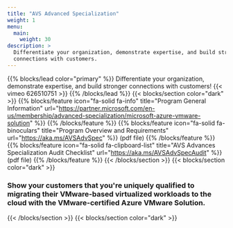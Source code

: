 ```yaml
---
title: "AVS Advanced Specialization"
weight: 1
menu:
  main:
    weight: 30
description: >
  Differentiate your organization, demonstrate expertise, and build stronger
  connections with customers.
---
```


{{% blocks/lead color="primary" %}} Differentiate your organization, demonstrate
expertise, and build stronger connections with customers!
{{< vimeo 626510751 >}}
{{% /blocks/lead %}}
{{< blocks/section color="dark" >}}
{{% blocks/feature icon="fa-solid fa-info" title="Program General Information"  url="https://partner.microsoft.com/en-us/membership/advanced-specialization/microsoft-azure-vmware-solution" %}} 
{{% /blocks/feature %}}
{{% blocks/feature icon="fa-solid fa-binoculars" title="Program Overview and Requirements" url="https://aka.ms/AVSAdvSpec" %}}
(pdf file)
{{% /blocks/feature %}}
{{% blocks/feature icon="fa-solid fa-clipboard-list" title="AVS Advances Specialization Audit Checklist" url="https://aka.ms/AVSAdvSpecAudit" %}}
(pdf file)
{{% /blocks/feature %}}
{{< /blocks/section >}}
{{< blocks/section  color="dark" >}}
<div class="col-12">
<h3 class="text-center">Show your customers that you're uniquely qualified to migrating their VMware-based virtualized workloads to the cloud with the VMware-certified Azure VMware Solution.</h3>
</div>{{< /blocks/section >}}
{{< blocks/section  color="dark" >}}